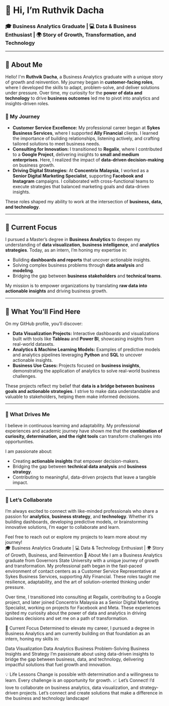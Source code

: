 # 👋 Hi, I’m Ruthvik Dacha  

### 🎓 Business Analytics Graduate | 💻 Data & Business Enthusiast | 🌍 Story of Growth, Transformation, and Technology  

---

## 🌟 About Me  

Hello! I'm **Ruthvik Dacha**, a Business Analytics graduate with a unique story of growth and reinvention. My journey began in **customer-facing roles**, where I developed the skills to adapt, problem-solve, and deliver solutions under pressure. Over time, my curiosity for the **power of data and technology** to drive **business outcomes** led me to pivot into analytics and insights-driven roles.  

### 📖 My Journey  

- **Customer Service Excellence:** My professional career began at **Sykes Business Services**, where I supported **Ally Financial** clients. I learned the importance of building relationships, listening actively, and crafting tailored solutions to meet business needs.  
- **Consulting for Innovation:** I transitioned to **Regalix**, where I contributed to a **Google Project**, delivering insights to **small and medium enterprises**. Here, I realized the impact of **data-driven decision-making** on business growth.  
- **Driving Digital Strategies:** At **Concentrix Malaysia**, I worked as a **Senior Digital Marketing Specialist**, supporting **Facebook and Instagram** campaigns. I collaborated with cross-functional teams to execute strategies that balanced marketing goals and data-driven insights.  

These roles shaped my ability to work at the intersection of **business, data, and technology**.  

---

## 🎯 Current Focus  

I pursued a Master’s degree in **Business Analytics** to deepen my understanding of **data visualization**, **business intelligence**, and **analytics strategies**. Today, as an intern, I’m honing my expertise in:  

- Building **dashboards and reports** that uncover actionable insights.  
- Solving complex business problems through **data analysis** and **modeling**.  
- Bridging the gap between **business stakeholders** and **technical teams**.  

My mission is to empower organizations by translating **raw data into actionable insights** and driving business growth.

---

## 💼 What You’ll Find Here  

On my GitHub profile, you’ll discover:  
- **Data Visualization Projects:** Interactive dashboards and visualizations built with tools like **Tableau** and **Power BI**, showcasing insights from real-world datasets.  
- **Analytics & Machine Learning Models:** Examples of predictive models and analytics pipelines leveraging **Python** and **SQL** to uncover actionable insights.  
- **Business Use Cases:** Projects focused on **business insights**, demonstrating the application of analytics to solve real-world business challenges.  

These projects reflect my belief that **data is a bridge between business goals and actionable strategies**. I strive to make data understandable and valuable to stakeholders, helping them make informed decisions.

---

### 🔭 What Drives Me  

I believe in continuous learning and adaptability. My professional experiences and academic journey have shown me that the **combination of curiosity, determination, and the right tools** can transform challenges into opportunities.  

I am passionate about:  
- Creating **actionable insights** that empower decision-makers.  
- Bridging the gap between **technical data analysis** and **business strategy**.  
- Contributing to meaningful, data-driven projects that leave a tangible impact.  

---

### 🌟 Let’s Collaborate  

I’m always excited to connect with like-minded professionals who share a passion for **analytics**, **business strategy**, and **technology**. Whether it’s building dashboards, developing predictive models, or brainstorming innovative solutions, I’m eager to collaborate and learn.  

Feel free to reach out or explore my projects to learn more about my journey!  
🎓 Business Analytics Graduate | 💻 Data & Technology Enthusiast | 🌍 Story of Growth, Business, and Reinvention
🌟 About Me
I am a Business Analytics graduate from Governors State University with a unique journey of growth and transformation. My professional path began in the fast-paced environment of contact centers as a Customer Service Representative at Sykes Business Services, supporting Ally Financial. These roles taught me resilience, adaptability, and the art of solution-oriented thinking under pressure.

Over time, I transitioned into consulting at Regalix, contributing to a Google project, and later joined Concentrix Malaysia as a Senior Digital Marketing Specialist, working on projects for Facebook and Meta. These experiences ignited my curiosity about the power of data and analytics in driving business decisions and set me on a path of transformation.

🎯 Current Focus
Determined to elevate my career, I pursued a degree in Business Analytics and am currently building on that foundation as an intern, honing my skills in:

Data Visualization
Data Analytics
Business Problem-Solving
Business Insights and Strategy
I’m passionate about using data-driven insights to bridge the gap between business, data, and technology, delivering impactful solutions that fuel growth and innovation.

💡 Life Lessons
Change is possible with determination and a willingness to learn.
Every challenge is an opportunity for growth.
📈 Let’s Connect!
I’d love to collaborate on business analytics, data visualization, and strategy-driven projects. Let’s connect and create solutions that make a difference in the business and technology landscape!
